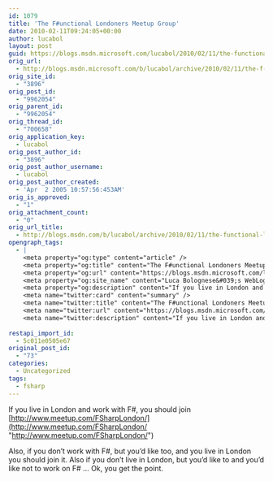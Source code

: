 ```yaml
---
id: 1079
title: 'The F#unctional Londoners Meetup Group'
date: 2010-02-11T09:24:05+00:00
author: lucabol
layout: post
guid: https://blogs.msdn.microsoft.com/lucabol/2010/02/11/the-functional-londoners-meetup-group/
orig_url:
  - http://blogs.msdn.microsoft.com/b/lucabol/archive/2010/02/11/the-f-unctional-londoners-meetup-group.aspx
orig_site_id:
  - "3896"
orig_post_id:
  - "9962054"
orig_parent_id:
  - "9962054"
orig_thread_id:
  - "700658"
orig_application_key:
  - lucabol
orig_post_author_id:
  - "3896"
orig_post_author_username:
  - lucabol
orig_post_author_created:
  - 'Apr  2 2005 10:57:56:453AM'
orig_is_approved:
  - "1"
orig_attachment_count:
  - "0"
orig_url_title:
  - http://blogs.msdn.com/b/lucabol/archive/2010/02/11/the-functional-londoners-meetup-group.aspx
opengraph_tags:
  - |
    <meta property="og:type" content="article" />
    <meta property="og:title" content="The F#unctional Londoners Meetup Group" />
    <meta property="og:url" content="https://blogs.msdn.microsoft.com/lucabol/2010/02/11/the-functional-londoners-meetup-group/" />
    <meta property="og:site_name" content="Luca Bolognese&#039;s WebLog" />
    <meta property="og:description" content="If you live in London and work with F#, you should join http://www.meetup.com/FSharpLondon/ Also, if you don’t work with F#, but you’d like too, and you live in London you should join it. Also if you don’t live in London, but you’d like to and you’d like not to work on F# … Ok, you..." />
    <meta name="twitter:card" content="summary" />
    <meta name="twitter:title" content="The F#unctional Londoners Meetup Group" />
    <meta name="twitter:url" content="https://blogs.msdn.microsoft.com/lucabol/2010/02/11/the-functional-londoners-meetup-group/" />
    <meta name="twitter:description" content="If you live in London and work with F#, you should join http://www.meetup.com/FSharpLondon/ Also, if you don’t work with F#, but you’d like too, and you live in London you should join it. Also if you don’t live in London, but you’d like to and you’d like not to work on F# … Ok, you..." />
    
restapi_import_id:
  - 5c011e0505e67
original_post_id:
  - "73"
categories:
  - Uncategorized
tags:
  - fsharp
---
```

If you live in London and work with F#, you should join [http://www.meetup.com/FSharpLondon/](http://www.meetup.com/FSharpLondon/ "http://www.meetup.com/FSharpLondon/")

Also, if you don’t work with F#, but you’d like too, and you live in London you should join it. Also if you don’t live in London, but you’d like to and you’d like not to work on F# … Ok, you get the point.